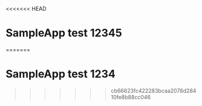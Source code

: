 <<<<<<< HEAD
# SampleApp test 12345
=======
# SampleApp test 1234
>>>>>>> cb66623fc422283bcaa2078d28410fe8b88cc046
